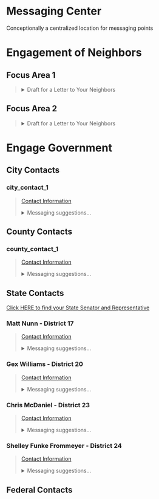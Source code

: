 # Messaging Center  

Conceptionally a centralized location for messaging points 

# Engagement of Neighbors 
## Focus Area 1 
> <details><Summary>Draft for a Letter to Your Neighbors</Summary>  
> 
> ```
> 
> Your neighbor,
> ________
> ```  
> 
> </details> 

## Focus Area 2 
> <details><Summary>Draft for a Letter to Your Neighbors</Summary>  
> 
> ``` 
>
> Your neighbor,
> ________
> ```  
> 
> </details> 


# Engage Government 

## City Contacts 
### city_contact_1
> [Contact Information](/government/government_contacts.md#chris-reinersman-chair-)  
> 
> <details><Summary>Messaging suggestions...</Summary> 
> 
> asdfadsf: 
> * dfgs
> #### For Email or Contact Form
> 
> ``` 
> ...
> text
> ...
> ```
> </details> 

## County Contacts 
### county_contact_1
> [Contact Information](/government/government_contacts.md#chris-reinersman-chair-)  
> 
> <details><Summary>Messaging suggestions...</Summary> 
> 
> asdfadsf: 
> * dfgs
> #### For Email or Contact Form
> 
> ``` 
> ...
> text
> ...
> ```
> </details> 


## State Contacts 
[Click HERE to find your State Senator and Representative](https://apps.legislature.ky.gov/findyourlegislator/findyourlegislator.html)


### Matt Nunn - District 17 
> [Contact Information](https://github.com/GreenRoadBen/RuralSouthernKenton/blob/main/government/government_contacts.md#matt-nunn----district-17%EF%B8%8F)  
> 
> <details><Summary>Messaging suggestions...</Summary> 
> 
> Matt is a member of several Committees. Among which are: 
> * [Agriculture (S) (Member)](https://legislature.ky.gov/Committees/Pages/Committee-Details.aspx?CommitteeRSN=272&CommitteeType=Senate%20Standing%20Committee) 
> * [Appropriations & Revenue (S) (Member)](https://legislature.ky.gov/Committees/Pages/Committee-Details.aspx?CommitteeRSN=74&CommitteeType=Senate%20Standing%20Committee)  
> * [Economic Development, Tourism, & Labor (S) (Member)](https://legislature.ky.gov/Committees/Pages/Committee-Details.aspx?CommitteeRSN=162&CommitteeType=Senate%20Standing%20Committee)  
> 
> #### For Email or Contact Form
> 
> ``` 
> ...
> text
> ...
> ```
> </details> 

### Gex Williams - District 20 
> [Contact Information](https://github.com/GreenRoadBen/RuralSouthernKenton/blob/main/government/government_contacts.md#gex-williams---district-20%EF%B8%8F)  
> 
> <details><Summary>Messaging suggestions...</Summary>  
> 
> Gex belongs to the Northern Kentucky Caucus (Member), several Comittees:
> * [Natural Resources & Energy (S) (Vice Chair)](https://legislature.ky.gov/Committees/Pages/Committee-Details.aspx?CommitteeRSN=273&CommitteeType=Senate%20Standing%20Committee) 
> * [Natural Resources & Energy (Member)](https://legislature.ky.gov/Committees/Pages/Committee-Details.aspx?CommitteeRSN=303&CommitteeType=Interim%20Joint%20Committee) 
> * [Transportation (S) (Member)](https://legislature.ky.gov/Committees/Pages/Committee-Details.aspx?CommitteeRSN=83&CommitteeType=Senate%20Standing%20Committee) 
> * [Transportation (Member)](https://legislature.ky.gov/Committees/Pages/Committee-Details.aspx?CommitteeRSN=35&CommitteeType=Interim%20Joint%20Committee) 
> * [Local Government (Member)](https://legislature.ky.gov/Committees/Pages/Committee-Details.aspx?CommitteeRSN=27&CommitteeType=Interim%20Joint%20Committee)  
> 
> #### For Email or Contact Form
> 
> ``` 
> ...
> text
> ...
> ```
> </details> 

### Chris McDaniel - District 23 
> [Contact Information](https://github.com/GreenRoadBen/RuralSouthernKenton/blob/main/government/government_contacts.md#chris-mcdaniel---district-23%EF%B8%8F)  
> 
> <details><Summary>Messaging suggestions...</Summary>  
> 
> Chris is a member of the Northern KY Caucus, and he sits on the Committees for:
> * [Appropriations & Revenue (S) (Chair)](https://legislature.ky.gov/Committees/Pages/Committee-Details.aspx?CommitteeRSN=74&CommitteeType=Senate%20Standing%20Committee) 
> * [Appropriations & Revenue (Co-Chair)](https://legislature.ky.gov/Committees/Pages/Committee-Details.aspx?CommitteeRSN=10&CommitteeType=Interim%20Joint%20Committee) 
> * [State & Local Government (S) (Member)](https://legislature.ky.gov/Committees/Pages/Committee-Details.aspx?CommitteeRSN=82&CommitteeType=Senate%20Standing%20Committee)  
> * [Local Government (Member)](https://legislature.ky.gov/Committees/Pages/Committee-Details.aspx?CommitteeRSN=27&CommitteeType=Interim%20Joint%20Committee) 
> * [BR Sub. on Econ Dev. & Tourism, Nat. Res. & Envir. Prot. (S) (ex officio)](https://legislature.ky.gov/Committees/Pages/Committee-Details.aspx?CommitteeRSN=196&CommitteeType=Senate%20Standing%20Committee) 
> * [BR Sub. on Gen. Govt., Finance & Public Protection (S) (ex officio)](https://legislature.ky.gov/Committees/Pages/Committee-Details.aspx?CommitteeRSN=198&CommitteeType=Senate%20Standing%20Committee) 
> * [BR Sub. on Transportation (S) (ex officio)](https://legislature.ky.gov/Committees/Pages/Committee-Details.aspx?CommitteeRSN=201&CommitteeType=Senate%20Standing%20Committee) 
> * [BR Sub. on Econ. Devel., Tourism, & Envir. Prot. (ex officio)](https://legislature.ky.gov/Committees/Pages/Committee-Details.aspx?CommitteeRSN=39&CommitteeType=Interim%20Joint%20Committee) 
> * [BR Sub. on Transportation (ex officio)](https://legislature.ky.gov/Committees/Pages/Committee-Details.aspx?CommitteeRSN=201&CommitteeType=Senate%20Standing%20Committee) 
> 
> #### For Email or Contact Form
> 
> ``` 
> ...
> text
> ...
> ```
> </details> 

### Shelley Funke Frommeyer - District 24 
> [Contact Information](https://github.com/GreenRoadBen/RuralSouthernKenton/blob/main/government/government_contacts.md#shelley-funke-frommeyer---district-24%EF%B8%8F)  
> 
> <details><Summary>Messaging suggestions...</Summary> 
> 
> Shelley is a member of the [Northern Kentucky Caucus (Member)](https://legislature.ky.gov/Committees/Pages/Committee-Details.aspx?CommitteeRSN=7&CommitteeType=Caucuses), and sits several Committees. Among which are: 
> * [Agriculture (S) (Member) ](https://legislature.ky.gov/Committees/Pages/Committee-Details.aspx?CommitteeRSN=272&CommitteeType=Senate%20Standing%20Committee)
> * [Economic Development, Tourism, & Labor (S) (Vice Chair)](https://legislature.ky.gov/Committees/Pages/Committee-Details.aspx?CommitteeRSN=162&CommitteeType=Senate%20Standing%20Committee) 
> * [Economic Development & Workforce Investment (Member)](https://legislature.ky.gov/Committees/Pages/Committee-Details.aspx?CommitteeRSN=354&CommitteeType=Interim%20Joint%20Committee) 
> * [Appropriations & Revenue (S) (Member)](https://legislature.ky.gov/Committees/Pages/Committee-Details.aspx?CommitteeRSN=74&CommitteeType=Senate%20Standing%20Committee) 
> * [Appropriations & Revenue (Member)](https://legislature.ky.gov/Committees/Pages/Committee-Details.aspx?CommitteeRSN=10&CommitteeType=Interim%20Joint%20Committee) 
> * [Capital Projects and Bond Oversight (Co-Chair) ](https://legislature.ky.gov/Committees/Pages/Committee-Details.aspx?CommitteeRSN=13&CommitteeType=Statutory%20Committee)
> 
> #### For Email or Contact Form
> 
> ``` 
> ...
> text
> ...
> ```
> </details> 

## Federal Contacts 
